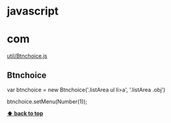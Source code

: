 # javascript

# com

[util/Btnchoice.js](#Btnchoice)

## Btnchoice


var btnchoice = new Btnchoice('.listArea ul li>a', '.listArea .obj')

btnchoice.setMenu(Number(1));


**[⬆ back to top](#table-of-contents)**



